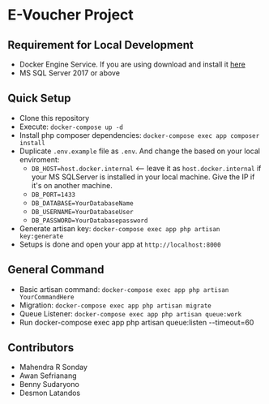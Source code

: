 # E-Voucher Project

## Requirement for Local Development
- Docker Engine Service. If you are using download and install it [here](https://store.docker.com/editions/community/docker-ce-desktop-windows)
- MS SQL Server 2017 or above

## Quick Setup
- Clone this repository
- Execute: `docker-compose up -d`
- Install php composer dependencies: `docker-compose exec app composer install`
- Duplicate `.env.example` file as `.env`. And change the based on your local enviroment:
    - `DB_HOST=host.docker.internal` <-- leave it as `host.docker.internal` if your MS SQLServer is installed in your local machine. Give the IP if it's on another machine.
    - `DB_PORT=1433`
    - `DB_DATABASE=YourDatabaseName`
    - `DB_USERNAME=YourDatabaseUser`
    - `DB_PASSWORD=YourDatabasepassword`
- Generate artisan key: `docker-compose exec app php artisan key:generate`
- Setups is done and open your app at `http://localhost:8000`

## General Command
- Basic artisan command: `docker-compose exec app php artisan YourCommandHere`
- Migration: `docker-compose exec app php artisan migrate`
- Queue Listener: `docker-compose exec app php artisan queue:work`
- Run docker-compose exec app php artisan queue:listen --timeout=60


## Contributors
- Mahendra R Sonday
- Awan Sefrianang
- Benny Sudaryono
- Desmon Latandos

